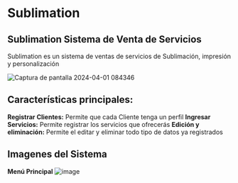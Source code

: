 # Sublimation

## Sublimation Sistema de Venta de Servicios

Sublimation es un sistema de ventas de servicios de Sublimación, impresión y personalización 

![Captura de pantalla 2024-04-01 084346](https://github.com/Robelin09/Sublimation/assets/139933319/c39cbade-b25e-4eec-9b1f-d0548fa1c044)

## Características principales:

**Registrar Clientes:** Permite que cada Cliente tenga un perfil
**Ingresar Servicios:** Permite registrar los servicios que ofrecerás
**Edición y eliminación:** Permite el editar y eliminar todo tipo de datos ya registrados

## Imagenes del Sistema

**Menú Principal**
![image](https://github.com/Robelin09/Sublimation/assets/139933319/849c67d8-ec74-46d8-8a0c-474594408be1)
